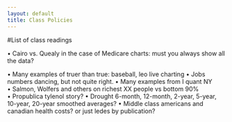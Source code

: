 ```yaml
---
layout: default
title: Class Policies
---
```


#List of class readings

• Cairo vs. Quealy in the case of Medicare charts: must you always show all the data?


• Many examples of truer than true: baseball, leo live charting
• Jobs numbers dancing, but not quite right.
• Many examples from I quant NY
• Salmon, Wolfers and others on richest XX people vs bottom 90%
• Propublica tylenol story?
• Drought 6-month, 12-month, 2-year, 5-year, 10-year, 20-year smoothed averages?
• Middle class americans and canadian health costs? or just ledes by publication?

